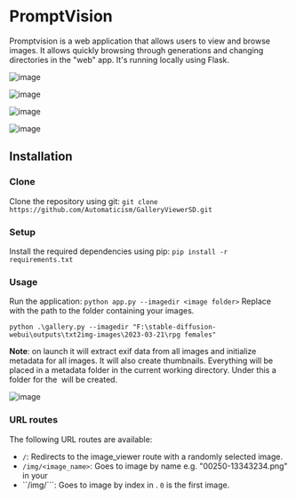 # PromptVision
Promptvision is a web application that allows users to view and browse images. It allows quickly browsing through generations and changing directories in the "web" app. It's running locally using Flask. 

![image](https://user-images.githubusercontent.com/20763070/226769913-2adced05-cbc4-4276-9bc9-1c7fbf350157.png)

![image](https://user-images.githubusercontent.com/20763070/226769959-abb03744-a505-432a-8906-6f75da8deb9c.png)

![image](https://user-images.githubusercontent.com/20763070/226769993-f792390a-e0ec-498d-9704-525784b00e2e.png)

![image](https://user-images.githubusercontent.com/20763070/226770028-7b34bd9f-af06-420d-a2a1-015f91d443c6.png)


## Installation

### Clone

Clone the repository using git:
```git clone https://github.com/Automaticism/GalleryViewerSD.git```

### Setup
Install the required dependencies using pip:
```pip install -r requirements.txt```

### Usage
Run the application:
```python app.py --imagedir <image folder>```
Replace <image folder> with the path to the folder containing your images.

```
python .\gallery.py --imagedir "F:\stable-diffusion-webui\outputs\txt2img-images\2023-03-21\rpg females"
```

**Note**: on launch it will extract exif data from all images and initialize metadata for all images. It will also create thumbnails. Everything will be placed in a metadata folder in the current working directory. Under this a folder for the <image folder> will be created.

![image](https://user-images.githubusercontent.com/20763070/226762754-72c1254f-890d-4768-ad93-6fa1d3e7f3ac.png)

### URL routes
The following URL routes are available:
- ```/```: Redirects to the image_viewer route with a randomly selected image.
- ```/img/<image_name>```: Goes to image by name e.g. "00250-13343234.png" in your <image folder>
- ``/img/<index>```: Goes to image by index in <image folder>. `0` is the first image.
